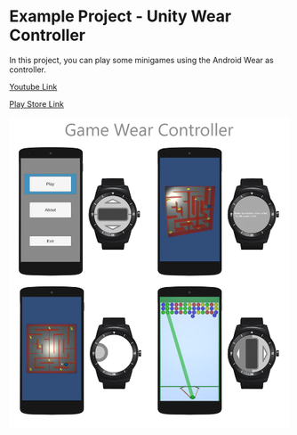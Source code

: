 # Example Project - Unity Wear Controller


In this project, you can play some minigames using the Android Wear as controller.

[Youtube Link](https://www.youtube.com/watch?v=hwc8hd744KE)

[Play Store Link](https://play.google.com/store/apps/details?id=juanpomares.tfm.matermoviles.unitywearcontroller)

![Unity Wear Controller screenshots](./screenshots/MainScreenshot.png?raw=true)